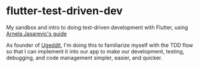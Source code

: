 # flutter-test-driven-dev
My sandbox and intro to doing test-driven development with Flutter, using [Arnela Jasarevic's guide](https://medium.com/upday-devs/flutter-test-driven-development-e57f2defff43)

As founder of [Ugeddit](https://www.ugeddit.com), I'm doing this to familiarize myself with the TDD flow so that I can implement it into our app to make our development, testing, debugging, and code management simpler, easier, and quicker.
